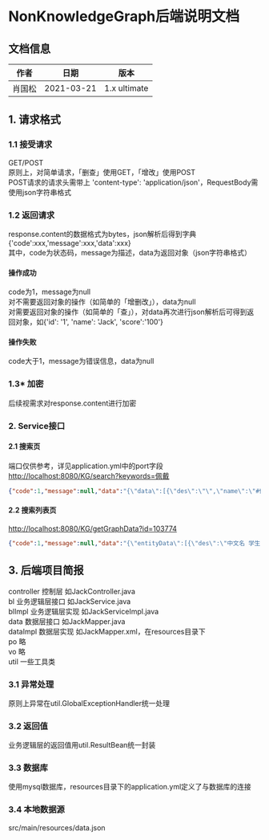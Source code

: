 # NonKnowledgeGraph后端说明文档
## 文档信息
| 作者   | 日期       | 版本 |
| ------ | ---------- | ---- |
| 肖国松 | 2021-03-21 | 1.x ultimate |
## 1. 请求格式
### 1.1 接受请求
GET/POST   
原则上，对简单请求，「删查」使用GET，「增改」使用POST  
POST请求的请求头需带上 'content-type': 'application/json'，RequestBody需使用json字符串格式  
### 1.2 返回请求
response.content的数据格式为bytes，json解析后得到字典  
{'code':xxx,'message':xxx,'data':xxx}  
其中，code为状态码，message为描述，data为返回对象（json字符串格式）  
#### 操作成功
code为1，message为null  
对不需要返回对象的操作（如简单的「增删改」），data为null  
对需要返回对象的操作（如简单的「查」），对data再次进行json解析后可得到返回对象，如{'id': '1', 'name': 'Jack', 'score':'100'}  
#### 操作失败
code大于1，message为错误信息，data为null  
### 1.3* 加密
后续视需求对response.content进行加密

### 2. Service接口
#### 2.1 搜索页
端口仅供参考，详见application.yml中的port字段  
<http://localhost:8080/KG/search?keywords=佩戴>  
```json
{"code":1,"message":null,"data":"{\"data\":[{\"des\":\"\",\"name\":\"#佩戴口罩\",\"id\":\"87704\"},{\"des\":\"\",\"name\":\"#尽量选择步行或自驾车外出或去医院。在路上和医院时，人与人之间尽可能保持距离，并全程佩戴口罩和手套。\",\"id\":\"88117\"},{\"des\":\"\",\"name\":\"#老人出现发热、咳嗽等可疑症状时，应自我隔离，避免与其他人员近距离接触。由医护人员对其健康状况进行评估，视病情状况送至医疗机构就诊，送医途中应佩戴口罩，尽量避免乘坐公共交通工具。\",\"id\":\"88933\"},{\"des\":\"\",\"name\":\"#不建议有慢性肺病、心脏病的老人佩戴N95/KN95口罩。\",\"id\":\"89749\"},{\"des\":\"\",\"name\":\"#有慢性肺病、心脏病的老人避免佩戴N95/KN95口罩。\",\"id\":\"89834\"},{\"des\":\"\",\"name\":\"#不要带孩子去人多的地方，外出一定要给孩子佩戴口罩，回家后要及时更换衣物并洗手。\",\"id\":\"91477\"},{\"des\":\"\",\"name\":\"#工作时建议佩戴口罩和手套。\",\"id\":\"92071\"},{\"des\":\"\",\"name\":\"#佩戴口罩和手套\",\"id\":\"92173\"},{\"des\":\"\",\"name\":\"#在工作区和休息区，减少与工友交流，采取手势或者其他形体语言示意对方；若必须交流时，则双方佩戴口罩并保持最少 1米以上的距离。\",\"id\":\"92775\"},{\"des\":\"\",\"name\":\"#上门服务时要注意佩戴口罩和手套等。\",\"id\":\"94390\"},{\"des\":\"\",\"name\":\"#佩戴口罩、手套\",\"id\":\"94492\"},{\"des\":\"\",\"name\":\"#下水道维修工人要佩戴口罩、手套、护目镜\",\"id\":\"95801\"},{\"des\":\"\",\"name\":\"#在垃圾清理过程中，对垃圾收运工具进行消毒，佩戴口罩、手套，尽量不用手触碰眼、口、鼻等处。\",\"id\":\"97515\"},{\"des\":\"\",\"name\":\"#前往医院的路上，全程佩戴口罩。如果条件容许，路上打开车窗。\",\"id\":\"97110\"},{\"des\":\"\",\"name\":\"#就医路上佩戴口罩\",\"id\":\"97212\"},{\"des\":\"\",\"name\":\"#康复训练过程中佩戴口罩，注意安全。\",\"id\":\"97720\"},{\"des\":\"\",\"name\":\"#出门时佩戴口罩，注意保暖和手卫生\",\"id\":\"97824\"},{\"des\":\"\",\"name\":\"#就医期间佩戴口罩，应尽量缩短在医院逗留的时间。\",\"id\":\"97927\"},{\"des\":\"\",\"name\":\"#去往工作场所路上应佩戴口罩，各人之间保持一定距离。\",\"id\":\"98334\"},{\"des\":\"\",\"name\":\"#工作路上佩戴口罩\",\"id\":\"98419\"},{\"des\":\"\",\"name\":\"#工作场所多人一起工作时，每人应佩戴口罩。\",\"id\":\"98521\"},{\"des\":\"\",\"name\":\"#多人工作时佩戴口罩\",\"id\":\"98723\"},{\"des\":\"\",\"name\":\"#日常出行时佩戴口罩，外出期间不乱扔垃圾，不随地吐痰，打喷嚏时用纸巾遮住口鼻，或采用肘臂遮挡，尽量与他人保持一定距离，不到人群密集场所活动。外出返回后手卫生。\",\"id\":\"99133\"},{\"des\":\"\",\"name\":\"#日常出行佩戴口罩，注意个人和公共卫生\",\"id\":\"99235\"},{\"des\":\"\",\"name\":\"#在接待访客、审讯嫌疑人时，全程佩戴口罩，并要求访客、嫌疑人佩戴口罩。\",\"id\":\"100137\"},{\"des\":\"\",\"name\":\"#接待、审讯时佩戴口罩\",\"id\":\"100238\"},{\"des\":\"\",\"name\":\"#参加案情会议时，全程佩戴口罩\",\"id\":\"100850\"},{\"des\":\"\",\"name\":\"#在入户调查、设卡检查等外出执勤时应佩戴口罩。\",\"id\":\"101777\"},{\"des\":\"\",\"name\":\"#外出执勤时应佩戴口罩\",\"id\":\"101778\"},{\"des\":\"\",\"name\":\"#在教室、图书馆、食堂、宿舍等人员密集场所应佩戴口罩，尽量少参加群体性聚集性活动。\",\"id\":\"103077\"},{\"des\":\"\",\"name\":\"#佩戴口罩，减少聚集性活动\",\"id\":\"103179\"},{\"des\":\"\",\"name\":\"#外出前往公共场所、乘坐公共交通工具时，应佩戴口罩。\",\"id\":\"105797\"},{\"des\":\"\",\"name\":\"#在社区门口、楼梯口等处张贴告示，提醒居民加强通风、勤洗手、外出注意佩戴口罩等，也可通过短信、社区公众号等进行宣传。\",\"id\":\"107713\"},{\"des\":\"\",\"name\":\"#诊疗环境应通风良好，并常规进行物体表面及地面的消毒，每天2次。发现疑似或确诊患者，立即为患者佩戴口罩，及时转送发热门诊或隔离病区，及时进行终末消毒并做好记录；通知该患者就诊过的有关科室如放射科、化验室等，做好相应的消毒工作。\",\"id\":\"108823\"},{\"des\":\"\",\"name\":\"#从业人员工作过程中必须佩戴口罩，与他人交流时保持安全距离；做好每日健康监测，出现可疑症状时立即前往定点医疗机构就医。\",\"id\":\"110251\"},{\"des\":\"\",\"name\":\"#顾客乘坐厢式电梯时应佩戴口罩，尽量避免直接接触梯内设施。\",\"id\":\"110742\"},{\"des\":\"\",\"name\":\"#可通过视频滚动播放或在超市入口处、楼梯口、电梯间等显著位置处张贴告示，提醒工作人员和顾客注意佩戴口罩、回家后注意洗手等。\",\"id\":\"111458\"},{\"des\":\"\",\"name\":\"#收银员、理货员、保安等要佩戴口罩、经常洗手。\",\"id\":\"112971\"},{\"des\":\"\",\"name\":\"#在显著位置张贴告示，提醒客户办理业务时要佩戴口罩。\",\"id\":\"113481\"},{\"des\":\"\",\"name\":\"#从业人员工作过程中佩戴口罩，有条件的可以佩戴护目镜，工作服定期洗涤、消毒；与他人交流时保持安全距离。\",\"id\":\"115793\"},{\"des\":\"\",\"name\":\"#经营场所应在场所门口设置顾客体温测量点，体温正常方可进入。顾客进入商场应佩戴口罩，人与人之间保持安全距离。\",\"id\":\"115997\"},{\"des\":\"\",\"name\":\"#工作人员应体温正常，无发热咳嗽等症状，并佩戴口罩。\",\"id\":\"117813\"},{\"des\":\"\",\"name\":\"#在办公室工作时，所有人员需要佩戴口罩。\",\"id\":\"117510\"},{\"des\":\"\",\"name\":\"#办公期间佩戴口罩\",\"id\":\"117712\"},{\"des\":\"\",\"name\":\"#办公室内的工作人员谈话交流要佩戴口罩并保持至少 1 米的安全距离。\",\"id\":\"117714\"},{\"des\":\"\",\"name\":\"#公用电话接听时要佩戴口罩，接听电话前后需要对听筒擦拭消毒。\",\"id\":\"118122\"},{\"des\":\"\",\"name\":\"#传递文件或物品的前后都要洗手，传递时都要佩戴口罩。对于负责收发文件或其他用品频繁的工作人员，应佩戴口罩和手套。\",\"id\":\"118327\"},{\"des\":\"\",\"name\":\"#应为职工配备口罩，指导职工正确佩戴口罩、做好口罩的定期更换和使用后口罩的正确处理。\",\"id\":\"118734\"},{\"des\":\"\",\"name\":\"#为工作人员配备口罩，未佩戴口罩的工作人员禁止乘坐班车或进入单位。\",\"id\":\"120247\"},{\"des\":\"\",\"name\":\"#建立探访登记制度，如探访人员有新冠肺炎可疑症状，应拒绝其探访。所有外来探访人员应佩戴口罩。\",\"id\":\"122178\"},{\"des\":\"\",\"name\":\"#乘客、乘务员和驾驶员佩戴口罩，乘客保持安静、减少交流，打喷嚏时用纸巾遮住口鼻，或采用肘臂遮挡等。\",\"id\":\"127707\"},{\"des\":\"\",\"name\":\"#佩戴口罩注意遮挡\",\"id\":\"127809\"},{\"des\":\"\",\"name\":\"#乘客、乘务员佩戴口罩，乘客保持安静、减少交流，打喷嚏时用纸巾遮住口鼻，或采用肘臂遮挡等。\",\"id\":\"128322\"},{\"des\":\"\",\"name\":\"#乘客、船舶工作人员佩戴口罩，乘客保持安静、减少交流，打喷嚏时用纸巾遮住口鼻，或采用肘臂遮挡等。\",\"id\":\"129733\"},{\"des\":\"\",\"name\":\"#客舱乘务员佩戴口罩，可携带含醇类消毒湿巾。乘客佩戴口罩，保持安静、减少交流，打喷嚏时用纸巾遮住口鼻，或采用肘臂遮挡等。\",\"id\":\"131450\"},{\"des\":\"\",\"name\":\"#乘客、与乘客接触的城市轨道交通运营服务人员佩戴口罩，乘客保持安静、减少交流，打喷嚏时用纸巾遮住口鼻，或采用肘臂遮挡等。\",\"id\":\"133777\"},{\"des\":\"\",\"name\":\"#司机佩戴口罩，提醒车上的乘客佩戴口罩并减少交流，打喷嚏时用纸巾遮住口鼻，或采用肘臂遮挡等。\",\"id\":\"134578\"}]}"}
```
#### 2.2 搜索列表页
<http://localhost:8080/KG/getGraphData?id=103774>  
```json
{"code":1,"message":null,"data":"{\"entityData\":[{\"des\":\"中文名 学生预防措施10\\n英文名 Student_Protection_10\\n\",\"name\":\"R3011010\",\"id\":\"153177\"},{\"des\":\"\",\"name\":\"#发现自己出现发热、咳嗽等可疑症状\",\"id\":\"103772\"},{\"des\":\"中文名 学生预防措施11\\n英文名 Student_Protection_11\\n\",\"name\":\"R3011011\",\"id\":\"153278\"},{\"des\":\"中文名 学生\\n\",\"name\":\"R10105\",\"id\":\"144183\"},{\"des\":\"中文名 学生预防措施1\\n英文名 Student_Protection_1\\n\",\"name\":\"R3011001\",\"id\":\"152258\"},{\"des\":\"中文名 学生预防措施8\\n英文名 Student_Protection_8\\n\",\"name\":\"R3011008\",\"id\":\"152972\"},{\"des\":\"中文名 学生预防措施7\\n英文名 Student_Protection_7\\n\",\"name\":\"R3011007\",\"id\":\"152778\"},{\"des\":\"\",\"name\":\"#如果发现自己出现发热、咳嗽等可疑症状时，需及时通知学校并就医。\",\"id\":\"103774\"},{\"des\":\"\",\"name\":\"#特殊情况及时通知学校\",\"id\":\"103877\"},{\"des\":\"中文名 学生预防措施9\\n英文名 Student_Protection_9\\n\",\"name\":\"R3011009\",\"id\":\"153074\"}],\"link\":[{\"name\":\"173778\",\"id\":\"205587\",\"source\":\"153177\",\"target\":\"144183\"},{\"name\":\"175191\",\"id\":\"205383\",\"source\":\"153177\",\"target\":\"103774\"},{\"name\":\"175089\",\"id\":\"205485\",\"source\":\"153177\",\"target\":\"103877\"},{\"name\":\"175293\",\"id\":\"205281\",\"source\":\"153177\",\"target\":\"103772\"},{\"name\":\"173778\",\"id\":\"202571\",\"source\":\"152258\",\"target\":\"144183\"},{\"name\":\"173778\",\"id\":\"205179\",\"source\":\"153074\",\"target\":\"144183\"},{\"name\":\"173778\",\"id\":\"205893\",\"source\":\"153278\",\"target\":\"144183\"},{\"name\":\"173778\",\"id\":\"204873\",\"source\":\"152972\",\"target\":\"144183\"},{\"name\":\"173778\",\"id\":\"204074\",\"source\":\"152778\",\"target\":\"144183\"}],\"propertyData\":[{\"des\":\"中文名 适用人群\\n英文名 Applicable people\\n定义域 C3\\n值域 C1\\n\",\"name\":\"P019\",\"id\":\"173778\"},{\"des\":\"中文名 前提条件\\n定义域 C3\\n值域 Thing\\n\",\"name\":\"P5\",\"id\":\"175293\"},{\"des\":\"中文名 措施描述\\n定义域 C3\\n值域 String\\n\",\"name\":\"P42\",\"id\":\"175191\"},{\"des\":\"中文名 措施主题\\n定义域 C3\\n值域 String\\n\",\"name\":\"P41\",\"id\":\"175089\"}]}"}
```

## 3. 后端项目简报
controller 控制层 如JackController.java  
bl 业务逻辑层接口 如JackService.java  
blImpl 业务逻辑层实现 如JackServiceImpl.java  
data 数据层接口 如JackMapper.java  
dataImpl 数据层实现 如JackMapper.xml，在resources目录下  
po 略  
vo 略  
util 一些工具类  

### 3.1 异常处理
原则上异常在util.GlobalExceptionHandler统一处理  
### 3.2 返回值
业务逻辑层的返回值用util.ResultBean统一封装
### 3.3 数据库
使用mysql数据库，resources目录下的application.yml定义了与数据库的连接
### 3.4 本地数据源
src/main/resources/data.json
